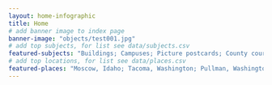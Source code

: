 ```yaml
---
layout: home-infographic
title: Home
# add banner image to index page 
banner-image: "objects/test001.jpg"
# add top subjects, for list see data/subjects.csv
featured-subjects: "Buildings; Campuses; Picture postcards; County courthouses; Farms; Schools"
# add top locations, for list see data/places.csv
featured-places: "Moscow, Idaho; Tacoma, Washington; Pullman, Washington; Spokane, Washington"
---
```


